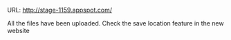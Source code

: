 URL: http://stage-1159.appspot.com/

All the files have been uploaded. 
Check the save location feature in the new website
